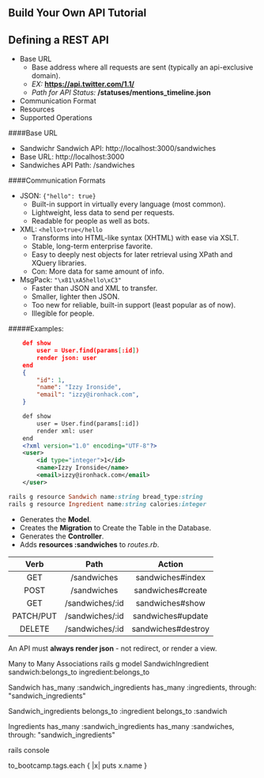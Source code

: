 Build Your Own API Tutorial
-----------------
## Defining a REST API
* Base URL
	- Base address where all requests are sent (typically an api-exclusive domain).
	- *EX:* **https://api.twitter.com/1.1/**
	- *Path for API Status:* **/statuses/mentions_timeline.json**
* Communication Format
* Resources
* Supported Operations

####Base URL

* Sandwichr Sandwich API:
	http://localhost:3000/sandwiches
* Base URL:
	http://localhost:3000
* Sandwiches API Path:
	/sandwiches

####Communication Formats

* JSON:
	```{"hello": true}```
	- Built-in support in virtually every language (most common).
	- Lightweight, less data to send per requests.
	- Readable for people as well as bots.
* XML:
	```<hello>true</hello```
	- Transforms into HTML-like syntax (XHTML) with ease via XSLT.
	- Stable, long-term enterprise favorite.
	- Easy to deeply nest objects for later retrieval using XPath and XQuery libraries.
	- Con: More data for same amount of info.
* MsgPack:
	```"\x81\xA5hello\xC3"```
	- Faster than JSON and XML to transfer.
	- Smaller, lighter then JSON.
	- Too new for reliable, built-in support (least popular as of now).
	- Illegible for people.

#####Examples:
```JSON
	def show
		user = User.find(params[:id])
		render json: user
	end
	{
		"id": 1,
		"name": "Izzy Ironside",
		"email": "izzy@ironhack.com",
	}
```

```XML
	def show
		user = User.find(params[:id])
		render xml: user
	end
	<?xml version="1.0" encoding="UTF-8"?>
	<user>
		<id type="integer">1</id>
		<name>Izzy Ironside</name>
		<email>izzy@ironhack.com</email>
	</user>
```

```ruby
rails g resource Sandwich name:string bread_type:string
rails g resource Ingredient name:string calories:integer
```

- Generates the **Model**.
- Creates the **Migration** to Create the Table in the Database.
- Generates the **Controller**.
- Adds **resources :sandwiches** to *routes.rb*.

| Verb		| Path			  | Action
|:---------:|:---------------:|:------------------:|
| GET 		| /sandwiches 	  | sandwiches#index   |
| POST 		| /sandwiches 	  | sandwiches#create  |
| GET		| /sandwiches/:id | sandwiches#show    |
| PATCH/PUT | /sandwiches/:id | sandwiches#update  |
| DELETE 	| /sandwiches/:id | sandwiches#destroy |

An API must **always render json** - not redirect, or render a view.


Many to Many Associations
rails g model SandwichIngredient sandwich:belongs_to ingredient:belongs_to

Sandwich
has_many :sandwich_ingredients
has_many :ingredients, through: "sandwich_ingredients"

Sandwich_ingredients
belongs_to :ingredient
belongs_to :sandwich

Ingredients
has_many :sandwich_ingredients
has_many :sandwiches, through: "sandwich_ingredients"

rails console

to_bootcamp.tags.each { |x| puts x.name }